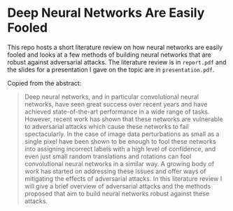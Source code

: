 # Deep Neural Networks Are Easily Fooled
This repo hosts a short literature review on how neural networks are easily fooled and looks at a few methods of building neural networks that are robust against adversarial attacks. The literature review is in `report.pdf` and the slides for a presentation I gave on the topic are in `presentation.pdf`.

Copied from the abstract:
> Deep neural networks, and in particular convolutional neural networks, have seen great success over
> recent years and have achieved state-of-the-art performance in a wide range of tasks. However, recent
> work has shown that these networks are vulnerable to adversarial attacks which cause these networks
> to fail spectacularly. In the case of image data perturbations as small as a single pixel have been shown
> to be enough to fool these networks into assigning incorrect labels with a high level of confidence, and
> even just small random translations and rotations can fool convolutional neural networks in a similar
> way. A growing body of work has started on addressing these issues and offer ways of mitigating
> the effects of adversarial attacks. In this literature review I will give a brief overview of adversarial
> attacks and the methods proposed that aim to build neural networks robust against these attacks.


